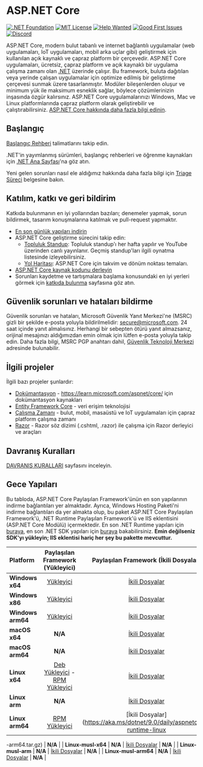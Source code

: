 ASP.NET Core
============

[![.NET Foundation](https://img.shields.io/badge/.NET%20Foundation-blueviolet.svg)](https://www.dotnetfoundation.org/)
[![MIT License](https://img.shields.io/github/license/dotnet/aspnetcore?color=%230b0&style=flat-square)](https://github.com/dotnet/aspnetcore/blob/main/LICENSE.txt) [![Help Wanted](https://img.shields.io/github/issues/dotnet/aspnetcore/help%20wanted?color=%232EA043&label=help%20wanted&style=flat-square)](https://github.com/dotnet/aspnetcore/issues?q=is%3Aissue+is%3Aopen+label%3A%22help+wanted%22) [![Good First Issues](https://img.shields.io/github/issues/dotnet/aspnetcore/good%20first%20issue?color=%23512BD4&label=good%20first%20issue&style=flat-square)](https://github.com/dotnet/aspnetcore/issues?q=is%3Aissue+is%3Aopen+label%3A%22good+first+issue%22)
[![Discord](https://img.shields.io/discord/732297728826277939?style=flat-square&label=Discord&logo=discord&logoColor=white&color=7289DA)](https://aka.ms/dotnet-discord)

ASP.NET Core, modern bulut tabanlı ve internet bağlantılı uygulamalar (web uygulamaları, IoT uygulamaları, mobil arka uçlar gibi) geliştirmek için kullanılan açık kaynaklı ve çapraz platform bir çerçevedir. ASP.NET Core uygulamaları, ücretsiz, çapraz platform ve açık kaynaklı bir uygulama çalışma zamanı olan [.NET](https://dot.net) üzerinde çalışır. Bu framework, buluta dağıtılan veya yerinde çalışan uygulamalar için optimize edilmiş bir geliştirme çerçevesi sunmak üzere tasarlanmıştır. Modüler bileşenlerden oluşur ve minimum yük ile maksimum esneklik sağlar, böylece çözümlerinizin inşasında özgür kalırsınız. ASP.NET Core uygulamalarınızı Windows, Mac ve Linux platformlarında çapraz platform olarak geliştirebilir ve çalıştırabilirsiniz. [ASP.NET Core hakkında daha fazla bilgi edinin](https://learn.microsoft.com/aspnet/core/).

## Başlangıç

[Başlangıç Rehberi](https://learn.microsoft.com/aspnet/core/getting-started) talimatlarını takip edin.

.NET'in yayımlanmış sürümleri, başlangıç rehberleri ve öğrenme kaynakları için [.NET Ana Sayfası](https://www.microsoft.com/net)'na göz atın.

Yeni gelen sorunları nasıl ele aldığımız hakkında daha fazla bilgi için [Triage Süreci](https://github.com/dotnet/aspnetcore/blob/main/docs/TriageProcess.md) belgesine bakın.

## Katılım, katkı ve geri bildirim

Katkıda bulunmanın en iyi yollarından bazıları; denemeler yapmak, sorun bildirmek, tasarım konuşmalarına katılmak ve pull-request yapmaktır.

* [En son günlük yapıları indirin](./docs/DailyBuilds.md)
* ASP.NET Core geliştirme sürecini takip edin:
    * [Topluluk Standup](https://live.asp.net): Topluluk standup'ı her hafta yapılır ve YouTube üzerinden canlı yayınlanır. Geçmiş standup'ları ilgili oynatma listesinde izleyebilirsiniz.
    * [Yol Haritası](https://aka.ms/aspnet/roadmap): ASP.NET Core için takvim ve dönüm noktası temaları.
* [ASP.NET Core kaynak kodunu derleyin](./docs/BuildFromSource.md)
* Sorunları kaydetme ve tartışmalara başlama konusundaki en iyi yerleri görmek için [katkıda bulunma](CONTRIBUTING.md) sayfasına göz atın.

## Güvenlik sorunları ve hataları bildirme

Güvenlik sorunları ve hataları, Microsoft Güvenlik Yanıt Merkezi'ne (MSRC) gizli bir şekilde e-posta yoluyla bildirilmelidir: secure@microsoft.com. 24 saat içinde yanıt almalısınız. Herhangi bir sebepten ötürü yanıt almazsanız, orijinal mesajınızı aldığımızdan emin olmak için lütfen e-posta yoluyla takip edin. Daha fazla bilgi, MSRC PGP anahtarı dahil, [Güvenlik Teknoloji Merkezi](https://technet.microsoft.com/en-us/security/ff852094.aspx) adresinde bulunabilir.

## İlgili projeler

İlgili bazı projeler şunlardır:

* [Dokümantasyon](https://github.com/aspnet/Docs) - https://learn.microsoft.com/aspnet/core/ için dokümantasyon kaynakları
* [Entity Framework Core](https://github.com/dotnet/efcore) - veri erişim teknolojisi
* [Çalışma Zamanı](https://github.com/dotnet/runtime) - bulut, mobil, masaüstü ve IoT uygulamaları için çapraz platform çalışma zamanı
* [Razor](https://github.com/dotnet/razor) - Razor söz dizimi (.cshtml, .razor) ile çalışma için Razor derleyici ve araçları

## Davranış Kuralları

[DAVRANIŞ KURALLARI](./CODE-OF-CONDUCT.md) sayfasını inceleyin.

## Gece Yapıları

Bu tabloda, ASP.NET Core Paylaşılan Framework'ünün en son yapılarının indirme bağlantıları yer almaktadır. Ayrıca, Windows Hosting Paketi'ni indirme bağlantıları da yer almakta olup, bu paket ASP.NET Core Paylaşılan Framework'ü, .NET Runtime Paylaşılan Framework'ü ve IIS eklentisini (ASP.NET Core Modülü) içermektedir. En son .NET Runtime yapıları için [buraya](https://github.com/dotnet/runtime/blob/main/docs/project/dogfooding.md#nightly-builds-table), en son .NET SDK yapıları için [buraya](https://github.com/dotnet/installer#table) bakabilirsiniz. **Emin değilseniz SDK'yı yükleyin; IIS eklentisi hariç her şey bu pakette mevcuttur.**

| Platform        | Paylaşılan Framework (Yükleyici) | Paylaşılan Framework (İkili Dosyalar) | Hosting Paketi (Yükleyici) |
| :-------------- | :----------------------------:  | :-----------------------------------: | :-------------------------: |
| **Windows x64** | [Yükleyici](https://aka.ms/dotnet/9.0/daily/aspnetcore-runtime-win-x64.exe) | [İkili Dosyalar](https://aka.ms/dotnet/9.0/daily/aspnetcore-runtime-win-x64.zip) | [Yükleyici](https://aka.ms/dotnet/9.0/daily/dotnet-hosting-win.exe) |
| **Windows x86** | [Yükleyici](https://aka.ms/dotnet/9.0/daily/aspnetcore-runtime-win-x86.exe) | [İkili Dosyalar](https://aka.ms/dotnet/9.0/daily/aspnetcore-runtime-win-x86.zip) | [Yükleyici](https://aka.ms/dotnet/9.0/daily/dotnet-hosting-win.exe) |
| **Windows arm64** | [Yükleyici](https://aka.ms/dotnet/9.0/daily/aspnetcore-runtime-win-arm64.exe) | [İkili Dosyalar](https://aka.ms/dotnet/9.0/daily/aspnetcore-runtime-win-arm64.zip) | [Yükleyici](https://aka.ms/dotnet/9.0/daily/dotnet-hosting-win.exe) |
| **macOS x64** | **N/A** | [İkili Dosyalar](https://aka.ms/dotnet/9.0/daily/aspnetcore-runtime-osx-x64.tar.gz) | **N/A** |
| **macOS arm64** | **N/A** | [İkili Dosyalar](https://aka.ms/dotnet/9.0/daily/aspnetcore-runtime-osx-arm64.tar.gz) | **N/A** |
| **Linux x64** | [Deb Yükleyici](https://aka.ms/dotnet/9.0/daily/aspnetcore-runtime-x64.deb) - [RPM Yükleyici](https://aka.ms/dotnet/9.0/daily/aspnetcore-runtime-x64.rpm) | [İkili Dosyalar](https://aka.ms/dotnet/9.0/daily/aspnetcore-runtime-linux-x64.tar.gz) | **N/A** |
| **Linux arm** | **N/A** | [İkili Dosyalar](https://aka.ms/dotnet/9.0/daily/aspnetcore-runtime-linux-arm.tar.gz) | **N/A** |
| **Linux arm64** | [RPM Yükleyici](https://aka.ms/dotnet/9.0/daily/aspnetcore-runtime-aarch64.rpm) | [İkili Dosyalar](https://aka.ms/dotnet/9.0/daily/aspnetcore-runtime-linux

-arm64.tar.gz) | **N/A** |
| **Linux-musl-x64** | **N/A** | [İkili Dosyalar](https://aka.ms/dotnet/9.0/daily/aspnetcore-runtime-linux-musl-x64.tar.gz) | **N/A** |
| **Linux-musl-arm** | **N/A** | [İkili Dosyalar](https://aka.ms/dotnet/9.0/daily/aspnetcore-runtime-linux-musl-arm.tar.gz) | **N/A** |
| **Linux-musl-arm64** | **N/A** | [İkili Dosyalar](https://aka.ms/dotnet/9.0/daily/aspnetcore-runtime-linux-musl-arm64.tar.gz) | **N/A** |
